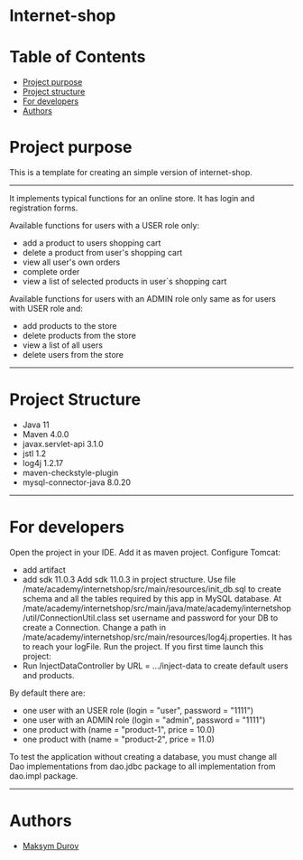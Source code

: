 # Internet-shop
# Table of Contents
* [Project purpose](#purpose)
* [Project structure](#structure)
* [For developers](#for-developers)
* [Authors](#authors)
# <a name="purpose">Project purpose</a>

This is a template for creating an simple version of internet-shop.
<hr>

It implements typical functions for an online store. 
It has login and registration forms.

Available functions for users with a USER role only: 
* add a product to users shopping cart
* delete a product from user's shopping cart
* view all user's own orders
* complete order
* view a list of selected products in user`s shopping cart

Available functions for users with an ADMIN role only same as for users with USER role and:
* add products to the store
* delete products from the store
* view a list of all users
* delete users from the store
<hr>

# <a name="structure">Project Structure</a>
* Java 11
* Maven 4.0.0
* javax.servlet-api 3.1.0
* jstl 1.2
* log4j 1.2.17
* maven-checkstyle-plugin
* mysql-connector-java 8.0.20
<hr>

# <a name="for-developers">For developers</a>
Open the project in your IDE.
Add it as maven project.
Configure Tomcat:
* add artifact
* add sdk 11.0.3
Add sdk 11.0.3 in project struсture.
Use file /mate/academy/internetshop/src/main/resources/init_db.sql to create schema and all the tables required by this app in MySQL database.
At /mate/academy/internetshop/src/main/java/mate/academy/internetshop/util/ConnectionUtil.class set username and password for your DB to create a Connection.
Change a path in /mate/academy/internetshop/src/main/resources/log4j.properties. It has to reach your logFile.
Run the project.
If you first time launch this project: 
 * Run InjectDataController by URL = .../inject-data to create default users and products.

By default there are: 
 * one user with an USER role (login = "user", password = "1111") 
 * one user with an ADMIN role (login = "admin", password = "1111")
 * one product with (name = "product-1", price = 10.0) 
 * one product with (name = "product-2", price = 11.0) 
 
 To test the application without creating a database, you must change all Dao implementations from dao.jdbc package to 
 all implementation from dao.impl package.
 <hr>

# <a name="authors">Authors</a>
* [Maksym Durov](https://github.com/maks45)